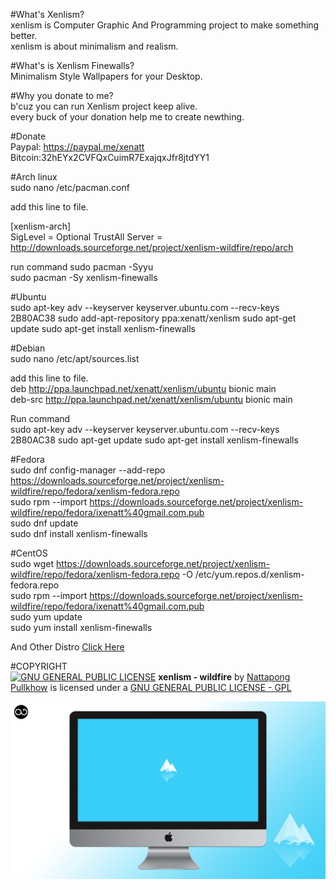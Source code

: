 #What's Xenlism?              
xenlism is Computer Graphic And Programming project to make something better.    
xenlism is about minimalism and realism.     
 
#What's is Xenlism Finewalls?          
Minimalism Style Wallpapers for your Desktop.     

#Why you donate to me?      
b'cuz you can run Xenlism project keep alive.   
every buck of your donation help me to create newthing.   


#Donate      
Paypal: https://paypal.me/xenatt  
Bitcoin:32hEYx2CVFQxCuimR7ExajqxJfr8jtdYY1    

  
#Arch linux          
sudo nano /etc/pacman.conf    

add this line to file.

[xenlism-arch]     
SigLevel = Optional TrustAll
Server = http://downloads.sourceforge.net/project/xenlism-wildfire/repo/arch

run command
sudo pacman -Syyu       
sudo pacman -Sy xenlism-finewalls       



#Ubuntu       
sudo apt-key adv --keyserver keyserver.ubuntu.com --recv-keys 2B80AC38
sudo add-apt-repository ppa:xenatt/xenlism
sudo apt-get update
sudo apt-get install xenlism-finewalls

#Debian        
sudo nano /etc/apt/sources.list      

add this line to file.     
deb http://ppa.launchpad.net/xenatt/xenlism/ubuntu bionic main      
deb-src http://ppa.launchpad.net/xenatt/xenlism/ubuntu bionic main       

Run command    
sudo apt-key adv --keyserver keyserver.ubuntu.com --recv-keys 2B80AC38
sudo apt-get update
sudo apt-get install xenlism-finewalls

#Fedora         
sudo dnf config-manager --add-repo https://downloads.sourceforge.net/project/xenlism-wildfire/repo/fedora/xenlism-fedora.repo     
sudo rpm --import https://downloads.sourceforge.net/project/xenlism-wildfire/repo/fedora/ixenatt%40gmail.com.pub     
sudo dnf update    
sudo dnf install xenlism-finewalls     


#CentOS       
sudo wget https://downloads.sourceforge.net/project/xenlism-wildfire/repo/fedora/xenlism-fedora.repo -O /etc/yum.repos.d/xenlism-fedora.repo    
sudo rpm --import https://downloads.sourceforge.net/project/xenlism-wildfire/repo/fedora/ixenatt%40gmail.com.pub       
sudo yum update     
sudo yum install xenlism-finewalls    

And Other Distro [Click Here](https://xenlism.github.io/wildfire)


#COPYRIGHT   
[![GNU GENERAL PUBLIC LICENSE](http://www.gnu.org/graphics/gplv3-127x51.png)](https://www.gnu.org/licenses/gpl.txt/)
**xenlism - wildfire** by [Nattapong Pullkhow](https://plus.google.com/+NattapongPullkhow/) is licensed under a [GNU GENERAL PUBLIC LICENSE - GPL](https://www.gnu.org/licenses/gpl.txt)

![screenshot](https://github.com/xenlism/finewalls/raw/master/Shots/iceberg-cover.png)


